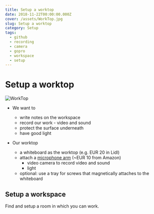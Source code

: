 ```yaml
---
title: Setup a worktop
date: 2018-11-22T00:00:00.000Z
cover: /assets/WorkTop.jpg
slug: Setup a worktop
category: Setup
tags:
  - github
  - recording
  - camera
  - gopro
  - workspace
  - setup
---
```

# Setup a worktop
![WorkTop](/assets/WorkTop.jpg)

* We want to 
  * write notes on the workspace
  * record our work - video and sound
  * protect the surface underneath
  * have good light


* Our worktop 
  * a whiteboard as the worktop (e.g. EUR 20 in Lidl)
  * attach a [microphone arm](https://www.amazon.co.uk/dp/B00GLJDMPO/ref=pe_3187911_189395841_TE_dp_1) (~EUR 10 from Amazon)
    * video camera to record video and sound
    * light
  * optional: use a tray for screws that magnetically attaches to the whiteboard


## Setup a workspace
Find and setup a room in which you can work.




